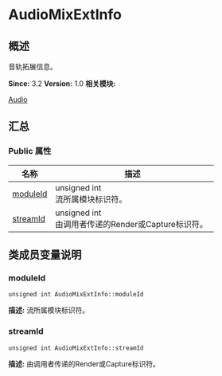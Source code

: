 # AudioMixExtInfo


## 概述

音轨拓展信息。

**Since:**
3.2
**Version:**
1.0
**相关模块:**

[Audio](_audio.md)


## 汇总


### Public 属性

  | 名称 | 描述 | 
| -------- | -------- |
| [moduleId](#moduleid) | unsigned&nbsp;int<br/>流所属模块标识符。&nbsp; | 
| [streamId](#streamid) | unsigned&nbsp;int<br/>由调用者传递的Render或Capture标识符。&nbsp; | 


## 类成员变量说明


### moduleId

  
```
unsigned int AudioMixExtInfo::moduleId
```
**描述:**
流所属模块标识符。


### streamId

  
```
unsigned int AudioMixExtInfo::streamId
```
**描述:**
由调用者传递的Render或Capture标识符。
